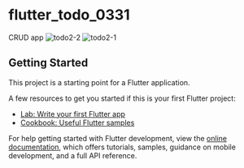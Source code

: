 # flutter_todo_0331

CRUD app
![todo2-2](https://github.com/mimgggg4444/flutter_todo_0331/assets/66135779/7ae9a433-71da-4aa9-baee-717216dee1fa)
![todo2-1](https://github.com/mimgggg4444/flutter_todo_0331/assets/66135779/acc09e00-31e1-4dbd-a480-dc3ba8bdc2a5)

## Getting Started

This project is a starting point for a Flutter application.

A few resources to get you started if this is your first Flutter project:

- [Lab: Write your first Flutter app](https://docs.flutter.dev/get-started/codelab)
- [Cookbook: Useful Flutter samples](https://docs.flutter.dev/cookbook)

For help getting started with Flutter development, view the
[online documentation](https://docs.flutter.dev/), which offers tutorials,
samples, guidance on mobile development, and a full API reference.
